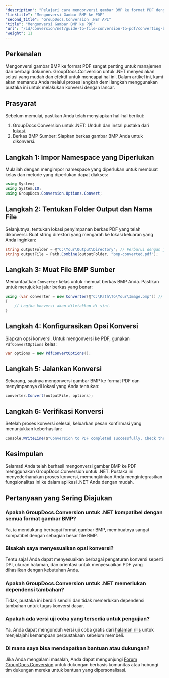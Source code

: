 ```yaml
---
"description": "Pelajari cara mengonversi gambar BMP ke format PDF dengan mudah menggunakan GroupDocs.Conversion for .NET. Tutorial langkah demi langkah yang komprehensif ini mencakup prasyarat, penanganan berkas sumber, dan opsi penyesuaian."
"linktitle": "Mengonversi Gambar BMP ke PDF"
"second_title": "GroupDocs.Conversion .NET API"
"title": "Mengonversi Gambar BMP ke PDF"
"url": "/id/conversion/net/guide-to-file-conversion-to-pdf/converting-bmp-to-pdf/"
"weight": 11
---
```


## Perkenalan

Mengonversi gambar BMP ke format PDF sangat penting untuk manajemen dan berbagi dokumen. GroupDocs.Conversion untuk .NET menyediakan solusi yang mudah dan efektif untuk mencapai hal ini. Dalam artikel ini, kami akan memandu Anda melalui proses langkah demi langkah menggunakan pustaka ini untuk melakukan konversi dengan lancar.

## Prasyarat

Sebelum memulai, pastikan Anda telah menyiapkan hal-hal berikut:

1. GroupDocs.Conversion untuk .NET: Unduh dan instal pustaka dari [lokasi](https://releases.groupdocs.com/conversion/net/).
2. Berkas BMP Sumber: Siapkan berkas gambar BMP Anda untuk dikonversi.

## Langkah 1: Impor Namespace yang Diperlukan

Mulailah dengan mengimpor namespace yang diperlukan untuk membuat kelas dan metode yang diperlukan dapat diakses:

```csharp
using System;
using System.IO;
using GroupDocs.Conversion.Options.Convert;
```

## Langkah 2: Tentukan Folder Output dan Nama File

Selanjutnya, tentukan lokasi penyimpanan berkas PDF yang telah dikonversi. Buat string direktori yang mengarah ke lokasi keluaran yang Anda inginkan:

```csharp
string outputFolder = @"C:\Your\Output\Directory"; // Perbarui dengan jalur direktori Anda
string outputFile = Path.Combine(outputFolder, "bmp-converted.pdf");
```

## Langkah 3: Muat File BMP Sumber

Memanfaatkan `Converter` kelas untuk memuat berkas BMP Anda. Pastikan untuk merujuk ke jalur berkas yang benar:

```csharp
using (var converter = new Converter(@"C:\Path\To\Your\Image.bmp")) // Perbarui dengan jalur file BMP Anda
{
    // Logika konversi akan diletakkan di sini.
}
```

## Langkah 4: Konfigurasikan Opsi Konversi

Siapkan opsi konversi. Untuk mengonversi ke PDF, gunakan `PdfConvertOptions` kelas:

```csharp
var options = new PdfConvertOptions();
```

## Langkah 5: Jalankan Konversi

Sekarang, saatnya mengonversi gambar BMP ke format PDF dan menyimpannya di lokasi yang Anda tentukan:

```csharp
converter.Convert(outputFile, options);
```

## Langkah 6: Verifikasi Konversi

Setelah proses konversi selesai, keluarkan pesan konfirmasi yang menunjukkan keberhasilan:

```csharp
Console.WriteLine($"Conversion to PDF completed successfully. Check the output in: {outputFolder}");
```

## Kesimpulan

Selamat! Anda telah berhasil mengonversi gambar BMP ke PDF menggunakan GroupDocs.Conversion untuk .NET. Pustaka ini menyederhanakan proses konversi, memungkinkan Anda mengintegrasikan fungsionalitas ini ke dalam aplikasi .NET Anda dengan mudah.

## Pertanyaan yang Sering Diajukan

### Apakah GroupDocs.Conversion untuk .NET kompatibel dengan semua format gambar BMP?

Ya, ia mendukung berbagai format gambar BMP, membuatnya sangat kompatibel dengan sebagian besar file BMP.

### Bisakah saya menyesuaikan opsi konversi?

Tentu saja! Anda dapat menyesuaikan berbagai pengaturan konversi seperti DPI, ukuran halaman, dan orientasi untuk menyesuaikan PDF yang dihasilkan dengan kebutuhan Anda.

### Apakah GroupDocs.Conversion untuk .NET memerlukan dependensi tambahan?

Tidak, pustaka ini berdiri sendiri dan tidak memerlukan dependensi tambahan untuk tugas konversi dasar.

### Apakah ada versi uji coba yang tersedia untuk pengujian?

Ya, Anda dapat mengunduh versi uji coba gratis dari [halaman rilis](https://releases.groupdocs.com/) untuk menjelajahi kemampuan perpustakaan sebelum membeli.

### Di mana saya bisa mendapatkan bantuan atau dukungan?

Jika Anda mengalami masalah, Anda dapat mengunjungi [Forum GroupDocs.Conversion](https://forum.groupdocs.com/c/conversion/11) untuk dukungan berbasis komunitas atau hubungi tim dukungan mereka untuk bantuan yang dipersonalisasi.